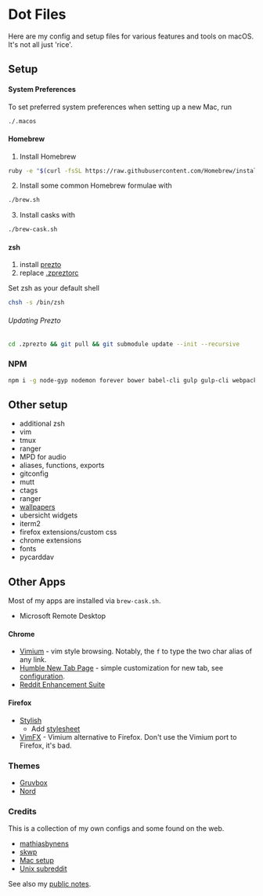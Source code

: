 # Dot Files

Here are my config and setup files for various features and tools on macOS. It's not all just 'rice'.

## Setup
#### System Preferences
To set preferred system preferences when setting up a new Mac, run
```sh
./.macos
```

#### Homebrew
1. Install Homebrew
```sh
ruby -e "$(curl -fsSL https://raw.githubusercontent.com/Homebrew/install/master/install)"
```

2. Install some common Homebrew formulae with
```sh
./brew.sh
```

3. Install casks with
```sh
./brew-cask.sh
```

#### zsh
1. install [prezto](https://github.com/sorin-ionescu/prezto)
2. replace [.zpreztorc](./zsh/prezto-override)


Set zsh as your default shell
```sh
chsh -s /bin/zsh
```

###### Updating Prezto
```sh
cd .zprezto && git pull && git submodule update --init --recursive
```

### NPM
```sh
npm i -g node-gyp nodemon forever bower babel-cli gulp gulp-cli webpack webpack-dev-server
```

## Other setup
- additional zsh
- vim
- tmux
- ranger
- MPD for audio
- aliases, functions, exports
- gitconfig
- mutt
- ctags
- ranger
- [wallpapers](./walls)
- ubersicht widgets
- iterm2
- firefox extensions/custom css
- chrome extensions
- fonts
- pycarddav

## Other Apps
Most of my apps are installed via `brew-cask.sh`.
- Microsoft Remote Desktop

#### Chrome
- [Vimium](https://chrome.google.com/webstore/detail/vimium/dbepggeogbaibhgnhhndojpepiihcmeb?hl=en) - vim style browsing. Notably, the `f` to type the two char alias of any link.
- [Humble New Tab Page](https://chrome.google.com/webstore/detail/humble-new-tab-page/mfgdmpfihlmdekaclngibpjhdebndhdj?hl=en) - simple customization for new tab, see [configuration](./chrome/humble-tab-settings.json).
- [Reddit Enhancement Suite](https://chrome.google.com/webstore/detail/reddit-enhancement-suite/kbmfpngjjgdllneeigpgjifpgocmfgmb?hl=en-US)

#### Firefox
- [Stylish](https://addons.mozilla.org/en-US/firefox/addon/stylish/)
  - Add [stylesheet](./firefox/gruvfox.less)
- [VimFX](https://addons.mozilla.org/en-us/firefox/addon/vimfx/developers) - Vimium alternative to Firefox. Don't use the Vimium port to Firefox, it's bad.

### Themes
- [Gruvbox](https://github.com/morhetz/gruvbox)
- [Nord](https://github.com/arcticicestudio/nord)

### Credits
This is a collection of my own configs and some found on the web.
- [mathiasbynens](https://github.com/mathiasbynens/dotfiles)
- [skwp](https://github.com/skwp/dotfiles)
- [Mac setup](http://sourabhbajaj.com/mac-setup/index.html)
- [Unix subreddit](https://reddit.com/r/unixporn)


See also my [public notes](https://github.com/brettinternet/public-notes).
